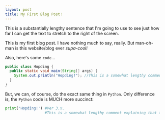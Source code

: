 ```yaml
---
layout: post
title: My First Blog Post!
---
```


This is a substantially lengthy sentence that I'm going to use to see just how far I can get the text to stretch to the right of the screen.

This is my first blog post. I have nothing much to say, really. But man-oh-man is this website/blog ever *supa-cool!*

Also, here's some `code`...

```java
public class Hopding {
  public static void main(String[] args) {
    System.out.println("Hopding!"); //This is a somewhat lengthy comment explaining that this line of code prints "Hopding!" to STDOUT
  }
}
```

But, we can, of course, do the exact same thing in `Python`. Only difference is, the `Python` code is MUCH more succinct:

```python
print('Hopding!') #Ver 3.x,
                  #This is a somewhat lengthy comment explaining that this line of code prints "Hopding!" to STDOUT
```                    
